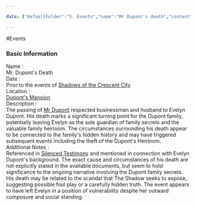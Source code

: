 ```yaml
---

data: {"defaultFolder":"5. Events","name":"Mr Dupont's death","contentType":"events","template":{"BasicInformation":{"Name":{"value":"Mr. Dupont's Death","type":"text"},"Date":{"value":"Prior to the events of [[Shadows of the Crescent City]]","type":"text"},"Location":{"value":"[[Dupont's Mansion]]","type":"text"},"Description":{"value":"The passing of [[Mr Dupont]] respected businessman and husband to Evelyn Dupont. His death marks a significant turning point for the Dupont family, potentially leaving Evelyn as the sole guardian of family secrets and the valuable family heirloom. The circumstances surrounding his death appear to be connected to the family's hidden history and may have triggered subsequent events including the theft of the Dupont's Heirloom.","type":"textarea"}},"AdditionalNotes":{"value":"Referenced in [[Silenced Testimony]] and mentioned in connection with Evelyn Dupont's background. The exact cause and circumstances of his death are not explicitly stated in the available documents, but seem to hold significance to the ongoing narrative involving the Dupont family secrets. His death may be related to the scandal that The Shadow seeks to expose, suggesting possible foul play or a carefully hidden truth. The event appears to have left Evelyn in a position of vulnerability despite her outward composure and social standing.","type":"textarea"}}}

---
```


#Events

<div class="section level-3"><h3 class="section-header">Basic Information</h3><div class="section-content"><div class="content-container"><div class="field-container field-type-text"><div class="field-label">Name : </div><div class="field-value text-value">Mr. Dupont's Death</div></div><div class="field-container field-type-text"><div class="field-label">Date : </div><div class="field-value text-value">Prior to the events of <a data-href="Shadows of the Crescent City" href="Shadows of the Crescent City" class="internal-link" target="_blank" rel="noopener nofollow">Shadows of the Crescent City</a></div></div><div class="field-container field-type-text"><div class="field-label">Location : </div><div class="field-value text-value"><a data-href="Dupont's Mansion" href="Dupont's Mansion" class="internal-link" target="_blank" rel="noopener nofollow">Dupont's Mansion</a></div></div><div class="field-container field-type-textarea"><div class="field-label">Description : </div><div class="field-value"><div class="content-creation-textarea">The passing of <a data-href="Mr Dupont" href="Mr Dupont" class="internal-link" target="_blank" rel="noopener nofollow">Mr Dupont</a> respected businessman and husband to Evelyn Dupont. His death marks a significant turning point for the Dupont family, potentially leaving Evelyn as the sole guardian of family secrets and the valuable family heirloom. The circumstances surrounding his death appear to be connected to the family's hidden history and may have triggered subsequent events including the theft of the Dupont's Heirloom.</div></div></div></div></div></div><div class="section-separator"></div><div class="field-container field-type-textarea"><div class="field-label">Additional Notes : </div><div class="field-value"><div class="content-creation-textarea">Referenced in <a data-href="Silenced Testimony" href="Silenced Testimony" class="internal-link" target="_blank" rel="noopener nofollow">Silenced Testimony</a> and mentioned in connection with Evelyn Dupont's background. The exact cause and circumstances of his death are not explicitly stated in the available documents, but seem to hold significance to the ongoing narrative involving the Dupont family secrets. His death may be related to the scandal that The Shadow seeks to expose, suggesting possible foul play or a carefully hidden truth. The event appears to have left Evelyn in a position of vulnerability despite her outward composure and social standing.</div></div></div>